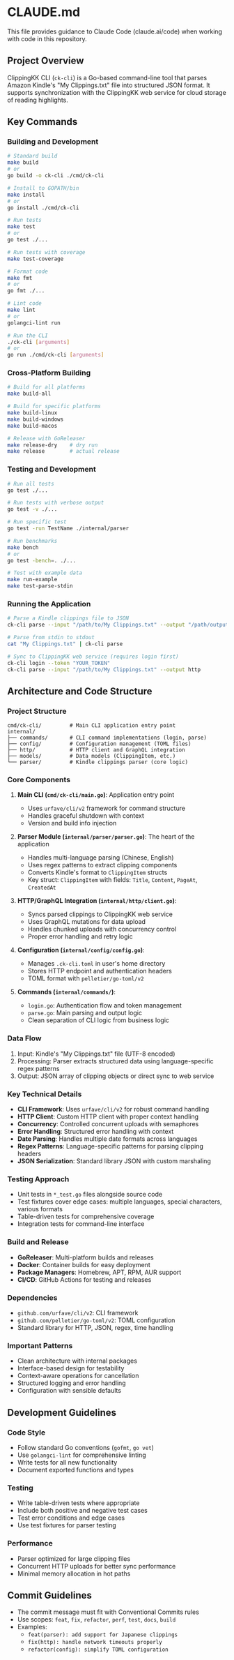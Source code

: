 # CLAUDE.md

This file provides guidance to Claude Code (claude.ai/code) when working with code in this repository.

## Project Overview

ClippingKK CLI (`ck-cli`) is a Go-based command-line tool that parses Amazon Kindle's "My Clippings.txt" file into structured JSON format. It supports synchronization with the ClippingKK web service for cloud storage of reading highlights.

## Key Commands

### Building and Development
```bash
# Standard build
make build
# or
go build -o ck-cli ./cmd/ck-cli

# Install to GOPATH/bin
make install
# or
go install ./cmd/ck-cli

# Run tests
make test
# or
go test ./...

# Run tests with coverage
make test-coverage

# Format code
make fmt
# or
go fmt ./...

# Lint code
make lint
# or
golangci-lint run

# Run the CLI
./ck-cli [arguments]
# or
go run ./cmd/ck-cli [arguments]
```

### Cross-Platform Building
```bash
# Build for all platforms
make build-all

# Build for specific platforms
make build-linux
make build-windows
make build-macos

# Release with GoReleaser
make release-dry    # dry run
make release        # actual release
```

### Testing and Development
```bash
# Run all tests
go test ./...

# Run tests with verbose output
go test -v ./...

# Run specific test
go test -run TestName ./internal/parser

# Run benchmarks
make bench
# or
go test -bench=. ./...

# Test with example data
make run-example
make test-parse-stdin
```

### Running the Application
```bash
# Parse a Kindle clippings file to JSON
ck-cli parse --input "/path/to/My Clippings.txt" --output "/path/output.json"

# Parse from stdin to stdout
cat "My Clippings.txt" | ck-cli parse

# Sync to ClippingKK web service (requires login first)
ck-cli login --token "YOUR_TOKEN"
ck-cli parse --input "/path/to/My Clippings.txt" --output http
```

## Architecture and Code Structure

### Project Structure
```
cmd/ck-cli/         # Main CLI application entry point
internal/
├── commands/       # CLI command implementations (login, parse)
├── config/         # Configuration management (TOML files)
├── http/           # HTTP client and GraphQL integration
├── models/         # Data models (ClippingItem, etc.)
└── parser/         # Kindle clippings parser (core logic)
```

### Core Components

1. **Main CLI (`cmd/ck-cli/main.go`)**: Application entry point
   - Uses `urfave/cli/v2` framework for command structure
   - Handles graceful shutdown with context
   - Version and build info injection

2. **Parser Module (`internal/parser/parser.go`)**: The heart of the application
   - Handles multi-language parsing (Chinese, English)
   - Uses regex patterns to extract clipping components  
   - Converts Kindle's format to `ClippingItem` structs
   - Key struct: `ClippingItem` with fields: `Title`, `Content`, `PageAt`, `CreatedAt`

3. **HTTP/GraphQL Integration (`internal/http/client.go`)**:
   - Syncs parsed clippings to ClippingKK web service
   - Uses GraphQL mutations for data upload
   - Handles chunked uploads with concurrency control
   - Proper error handling and retry logic

4. **Configuration (`internal/config/config.go`)**:
   - Manages `.ck-cli.toml` in user's home directory
   - Stores HTTP endpoint and authentication headers
   - TOML format with `pelletier/go-toml/v2`

5. **Commands (`internal/commands/`)**: 
   - `login.go`: Authentication flow and token management
   - `parse.go`: Main parsing and output logic
   - Clean separation of CLI logic from business logic

### Data Flow
1. Input: Kindle's "My Clippings.txt" file (UTF-8 encoded)
2. Processing: Parser extracts structured data using language-specific regex patterns
3. Output: JSON array of clipping objects or direct sync to web service

### Key Technical Details

- **CLI Framework**: Uses `urfave/cli/v2` for robust command handling
- **HTTP Client**: Custom HTTP client with proper context handling
- **Concurrency**: Controlled concurrent uploads with semaphores
- **Error Handling**: Structured error handling with context
- **Date Parsing**: Handles multiple date formats across languages
- **Regex Patterns**: Language-specific patterns for parsing clipping headers
- **JSON Serialization**: Standard library JSON with custom marshaling

### Testing Approach

- Unit tests in `*_test.go` files alongside source code
- Test fixtures cover edge cases: multiple languages, special characters, various formats
- Table-driven tests for comprehensive coverage
- Integration tests for command-line interface

### Build and Release

- **GoReleaser**: Multi-platform builds and releases
- **Docker**: Container builds for easy deployment
- **Package Managers**: Homebrew, APT, RPM, AUR support
- **CI/CD**: GitHub Actions for testing and releases

### Dependencies

- `github.com/urfave/cli/v2`: CLI framework
- `github.com/pelletier/go-toml/v2`: TOML configuration
- Standard library for HTTP, JSON, regex, time handling

### Important Patterns

- Clean architecture with internal packages
- Interface-based design for testability
- Context-aware operations for cancellation
- Structured logging and error handling
- Configuration with sensible defaults

## Development Guidelines

### Code Style
- Follow standard Go conventions (`gofmt`, `go vet`)
- Use `golangci-lint` for comprehensive linting
- Write tests for all new functionality
- Document exported functions and types

### Testing
- Write table-driven tests where appropriate
- Include both positive and negative test cases
- Test error conditions and edge cases
- Use test fixtures for parser testing

### Performance
- Parser optimized for large clipping files
- Concurrent HTTP uploads for better sync performance
- Minimal memory allocation in hot paths

## Commit Guidelines

- The commit message must fit with Conventional Commits rules
- Use scopes: `feat`, `fix`, `refactor`, `perf`, `test`, `docs`, `build`
- Examples:
  - `feat(parser): add support for Japanese clippings`
  - `fix(http): handle network timeouts properly`
  - `refactor(config): simplify TOML configuration`